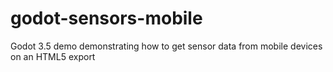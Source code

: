 # godot-sensors-mobile
Godot 3.5 demo demonstrating how to get sensor data from mobile devices on an HTML5 export
